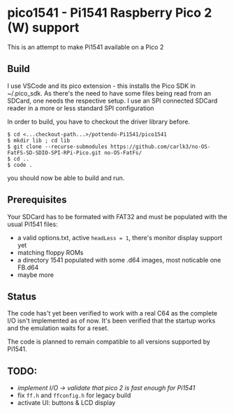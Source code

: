# pico1541 - Pi1541 Raspberry Pico 2 (W) support 

This is an attempt to make Pi1541 available on a Pico 2

## Build
I use VSCode and its pico extension - this installs the Pico SDK in ~/.pico_sdk.
As there's the need to have some files being read from an SDCard, one needs the respective setup. I use an SPI connected SDCard reader in a more or less standard SPI configuration

In order to build, you have to checkout the driver library before.
```
$ cd <...checkout-path...>/pottendo-Pi1541/pico1541
$ mkdir lib ; cd lib
$ git clone --recurse-submodules https://github.com/carlk3/no-OS-FatFS-SD-SDIO-SPI-RPi-Pico.git no-OS-FatFs/
$ cd ..
$ code .
```
you should now be able to build and run.

## Prerequisites
Your SDCard has to be formated with FAT32 and must be populated with the usual Pi1541 files:
- a valid options.txt, active `headLess = 1`, there's monitor display support yet
- matching floppy ROMs
- a directory 1541 populated with some .d64 images, most noticable one FB.d64
- maybe more

## Status
The code has't yet been verified to work with a real C64 as the complete I/O isn't implemented as of now.
It's been verified that the startup works and the emulation waits for a reset.

The code is planned to remain compatible to all versions supported by Pi1541.

## TODO:
- *implement I/O -> validate that pico 2 is fast enough for Pi1541*
- fix `ff.h` and `ffconfig.h` for legacy build
- activate UI: buttons & LCD display
